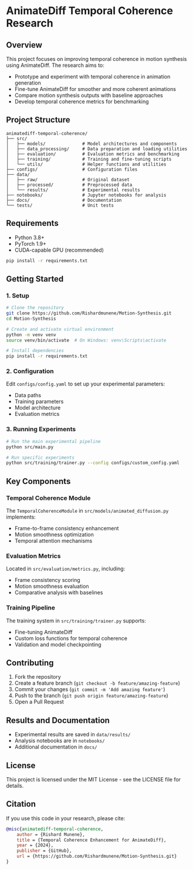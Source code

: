# AnimateDiff Temporal Coherence Research

## Overview

This project focuses on improving temporal coherence in motion synthesis using AnimateDiff. The research aims to:

- Prototype and experiment with temporal coherence in animation generation
- Fine-tune AnimateDiff for smoother and more coherent animations
- Compare motion synthesis outputs with baseline approaches
- Develop temporal coherence metrics for benchmarking

## Project Structure

```
animatediff-temporal-coherence/
├── src/
│   ├── models/              # Model architectures and components
│   ├── data_processing/     # Data preparation and loading utilities
│   ├── evaluation/          # Evaluation metrics and benchmarking
│   ├── training/            # Training and fine-tuning scripts
│   └── utils/               # Helper functions and utilities
├── configs/                 # Configuration files
├── data/
│   ├── raw/                 # Original dataset
│   ├── processed/           # Preprocessed data
│   └── results/             # Experimental results
├── notebooks/               # Jupyter notebooks for analysis
├── docs/                    # Documentation
└── tests/                   # Unit tests
```

## Requirements

- Python 3.8+
- PyTorch 1.9+
- CUDA-capable GPU (recommended)

```bash
pip install -r requirements.txt
```

## Getting Started

### 1. Setup

```bash
# Clone the repository
git clone https://github.com/Rishardmunene/Motion-Synthesis.git
cd Motion-Synthesis

# Create and activate virtual environment
python -m venv venv
source venv/bin/activate  # On Windows: venv\Scripts\activate

# Install dependencies
pip install -r requirements.txt
```

### 2. Configuration

Edit `configs/config.yaml` to set up your experimental parameters:

- Data paths
- Training parameters
- Model architecture
- Evaluation metrics

### 3. Running Experiments

```bash
# Run the main experimental pipeline
python src/main.py

# Run specific experiments
python src/training/trainer.py --config configs/custom_config.yaml
```

## Key Components

### Temporal Coherence Module

The `TemporalCoherenceModule` in `src/models/animated_diffusion.py` implements:

- Frame-to-frame consistency enhancement
- Motion smoothness optimization
- Temporal attention mechanisms

### Evaluation Metrics

Located in `src/evaluation/metrics.py`, including:

- Frame consistency scoring
- Motion smoothness evaluation
- Comparative analysis with baselines

### Training Pipeline

The training system in `src/training/trainer.py` supports:

- Fine-tuning AnimateDiff
- Custom loss functions for temporal coherence
- Validation and model checkpointing

## Contributing

1. Fork the repository
2. Create a feature branch (`git checkout -b feature/amazing-feature`)
3. Commit your changes (`git commit -m 'Add amazing feature'`)
4. Push to the branch (`git push origin feature/amazing-feature`)
5. Open a Pull Request

## Results and Documentation

- Experimental results are saved in `data/results/`
- Analysis notebooks are in `notebooks/`
- Additional documentation in `docs/`

## License

This project is licensed under the MIT License - see the LICENSE file for details.

## Citation

If you use this code in your research, please cite:

```bibtex
@misc{animatediff-temporal-coherence,
    author = {Rishard Munene},
    title = {Temporal Coherence Enhancement for AnimateDiff},
    year = {2024},
    publisher = {GitHub},
    url = {https://github.com/Rishardmunene/Motion-Synthesis.git}
}
```




